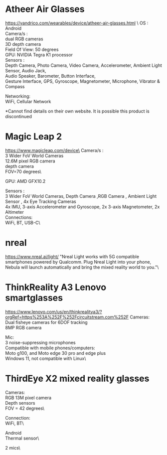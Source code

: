 # Atheer Air Glasses
https://vandrico.com/wearables/device/atheer-air-glasses.html \ 
OS : Android\
Camera/s :\
  dual RGB cameras \
  3D depth camera \
  Field Of View: 50 degrees \
GPU: NVIDIA Tegra K1 processor \
Sensors : \
Depth Camera, Photo Camera, Video Camera, Accelerometer, Ambient Light Sensor, Audio Jack, \
Audio Speaker, Barometer, Button Interface, \
Gesture Interface, GPS, Gyroscope, Magnetometer, Microphone, Vibrator & Compass

Networking:\
WiFi, Cellular Network

*Cannot find details on their own website. It is possible this product is discontinued



# Magic Leap 2
https://www.magicleap.com/device\
Camera/s :\
  3 Wider FoV World Cameras\
  12.6M pixel RGB camera\
  depth camera\
  FOV=70 degrees\
 
GPU: AMD GFX10.2

Sensors :\
 3 Wider FoV World Cameras, Depth Camera ,RGB Camera , Ambient Light Sensor , 4x Eye Tracking Cameras\
 4x IMU, 3-axis Accelerometer and Gyroscope, 2x 3-axis Magnetometer, 2x Altimeter\
 Connections:\
 WiFi, BT, USB-C\
 
 # nreal 
 https://www.nreal.ai/light/
 "Nreal Light works with 5G compatible smartphones powered by Qualcomm. Plug Nreal Light into your phone, Nebula will launch automatically and bring the mixed reality world to you."\
 
 # ThinkReality A3 Lenovo smartglasses
 https://www.lenovo.com/us/en/thinkrealitya3/?orgRef=https%253A%252F%252Fcircuitstream.com%252F
Cameras:\
Dual fisheye cameras for 6DOF tracking\
8MP RGB camera

Mic:\
3 noise-suppressing microphones\
Compatible with mobile phones/computers:\
Moto g100, and Moto edge 30 pro and edge plus\
Windows 11, not compatible with Linux\

# ThirdEye X2 mixed reality glasses
Cameras:\
RGB 13M pixel camera\
Depth sensors\
FOV = 42 degrees\

Connection:\
WiFi, BT\

Android\
Thermal sensor\

2 mics\












 
 
 
 

  

